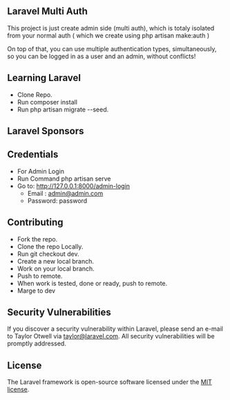 

## Laravel Multi Auth

This project is just create admin side (multi auth), which is totaly isolated from your normal auth ( which we create using php artisan make:auth )

On top of that, you can use multiple authentication types, simultaneously, so you can be logged in as a user and an admin, without conflicts!

## Learning Laravel

- Clone Repo.
- Run composer install
- Run php artisan migrate --seed.

## Laravel Sponsors

## Credentials
- For Admin Login
- Run Command php artisan serve
- Go to: http://127.0.0.1:8000/admin-login
  - Email : admin@admin.com
  - Password: password
  

## Contributing

- Fork the repo.
- Clone the repo Locally.
- Run git checkout dev.
- Create a new local branch.
- Work on your local branch.
- Push to remote.
- When work is tested, done or ready, push to remote.
- Marge to dev

## Security Vulnerabilities

If you discover a security vulnerability within Laravel, please send an e-mail to Taylor Otwell via [taylor@laravel.com](mailto:taylor@laravel.com). All security vulnerabilities will be promptly addressed.

## License

The Laravel framework is open-source software licensed under the [MIT license](https://opensource.org/licenses/MIT).
